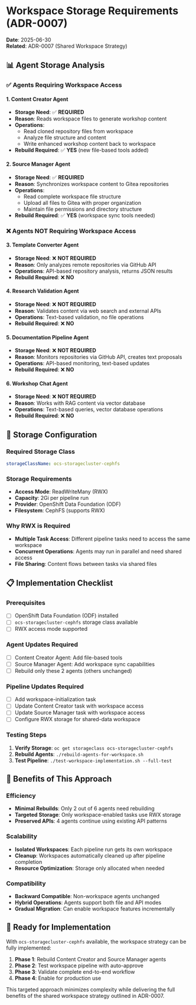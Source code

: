 # Workspace Storage Requirements (ADR-0007)

**Date**: 2025-06-30  
**Related**: ADR-0007 (Shared Workspace Strategy)

## 📊 Agent Storage Analysis

### ✅ Agents Requiring Workspace Access

#### 1. Content Creator Agent
- **Storage Need**: ✅ **REQUIRED**
- **Reason**: Reads workspace files to generate workshop content
- **Operations**: 
  - Read cloned repository files from workspace
  - Analyze file structure and content
  - Write enhanced workshop content back to workspace
- **Rebuild Required**: ✅ **YES** (new file-based tools added)

#### 2. Source Manager Agent  
- **Storage Need**: ✅ **REQUIRED**
- **Reason**: Synchronizes workspace content to Gitea repositories
- **Operations**:
  - Read complete workspace file structure
  - Upload all files to Gitea with proper organization
  - Maintain file permissions and directory structure
- **Rebuild Required**: ✅ **YES** (workspace sync tools needed)

### ❌ Agents NOT Requiring Workspace Access

#### 3. Template Converter Agent
- **Storage Need**: ❌ **NOT REQUIRED**
- **Reason**: Only analyzes remote repositories via GitHub API
- **Operations**: API-based repository analysis, returns JSON results
- **Rebuild Required**: ❌ **NO**

#### 4. Research Validation Agent
- **Storage Need**: ❌ **NOT REQUIRED** 
- **Reason**: Validates content via web search and external APIs
- **Operations**: Text-based validation, no file operations
- **Rebuild Required**: ❌ **NO**

#### 5. Documentation Pipeline Agent
- **Storage Need**: ❌ **NOT REQUIRED**
- **Reason**: Monitors repositories via GitHub API, creates text proposals
- **Operations**: API-based monitoring, text-based updates
- **Rebuild Required**: ❌ **NO**

#### 6. Workshop Chat Agent
- **Storage Need**: ❌ **NOT REQUIRED**
- **Reason**: Works with RAG content via vector database
- **Operations**: Text-based queries, vector database operations
- **Rebuild Required**: ❌ **NO**

## 🔧 Storage Configuration

### Required Storage Class
```yaml
storageClassName: ocs-storagecluster-cephfs
```

### Storage Requirements
- **Access Mode**: ReadWriteMany (RWX)
- **Capacity**: 2Gi per pipeline run
- **Provider**: OpenShift Data Foundation (ODF)
- **Filesystem**: CephFS (supports RWX)

### Why RWX is Required
- **Multiple Task Access**: Different pipeline tasks need to access the same workspace
- **Concurrent Operations**: Agents may run in parallel and need shared access
- **File Sharing**: Content flows between tasks via shared files

## 📋 Implementation Checklist

### Prerequisites
- [ ] OpenShift Data Foundation (ODF) installed
- [ ] `ocs-storagecluster-cephfs` storage class available
- [ ] RWX access mode supported

### Agent Updates Required
- [ ] Content Creator Agent: Add file-based tools
- [ ] Source Manager Agent: Add workspace sync capabilities
- [ ] Rebuild only these 2 agents (others unchanged)

### Pipeline Updates Required
- [ ] Add workspace-initialization task
- [ ] Update Content Creator task with workspace access
- [ ] Update Source Manager task with workspace access
- [ ] Configure RWX storage for shared-data workspace

### Testing Steps
1. **Verify Storage**: `oc get storageclass ocs-storagecluster-cephfs`
2. **Rebuild Agents**: `./rebuild-agents-for-workspace.sh`
3. **Test Pipeline**: `./test-workspace-implementation.sh --full-test`

## 🎯 Benefits of This Approach

### Efficiency
- **Minimal Rebuilds**: Only 2 out of 6 agents need rebuilding
- **Targeted Storage**: Only workspace-enabled tasks use RWX storage
- **Preserved APIs**: 4 agents continue using existing API patterns

### Scalability  
- **Isolated Workspaces**: Each pipeline run gets its own workspace
- **Cleanup**: Workspaces automatically cleaned up after pipeline completion
- **Resource Optimization**: Storage only allocated when needed

### Compatibility
- **Backward Compatible**: Non-workspace agents unchanged
- **Hybrid Operations**: Agents support both file and API modes
- **Gradual Migration**: Can enable workspace features incrementally

## 🚀 Ready for Implementation

With `ocs-storagecluster-cephfs` available, the workspace strategy can be fully implemented:

1. **Phase 1**: Rebuild Content Creator and Source Manager agents
2. **Phase 2**: Test workspace pipeline with auto-approve
3. **Phase 3**: Validate complete end-to-end workflow
4. **Phase 4**: Enable for production use

This targeted approach minimizes complexity while delivering the full benefits of the shared workspace strategy outlined in ADR-0007.
